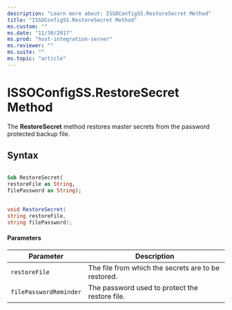 ```yaml
---
description: "Learn more about: ISSOConfigSS.RestoreSecret Method"
title: "ISSOConfigSS.RestoreSecret Method"
ms.custom: ""
ms.date: "11/30/2017"
ms.prod: "host-integration-server"
ms.reviewer: ""
ms.suite: ""
ms.topic: "article"
---
```

# ISSOConfigSS.RestoreSecret Method
The **RestoreSecret** method restores master secrets from the password protected backup file.  
  
## Syntax  
  
```vb  
  
Sub RestoreSecret(  
restoreFile as String,  
filePassword as String);  
```  
  
```csharp  
  
void RestoreSecret(  
string restoreFile,  
string filePassword);  
```  
  
#### Parameters  
  
|Parameter|Description|  
|---------------|-----------------|  
|`restoreFile`|The file from which the secrets are to be restored.|  
|`filePasswordReminder`|The password used to protect the restore file.|

